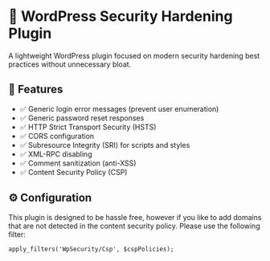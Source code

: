 # 🔐 WordPress Security Hardening Plugin

A lightweight WordPress plugin focused on modern security hardening best practices without unnecessary bloat.

## 🚀 Features

- ✅ Generic login error messages (prevent user enumeration)
- ✅ Generic password reset responses
- ✅ HTTP Strict Transport Security (HSTS)
- ✅ CORS configuration
- ✅ Subresource Integrity (SRI) for scripts and styles
- ✅ XML-RPC disabling
- ✅ Comment sanitization (anti-XSS)
- ✅ Content Security Policy (CSP)

## ⚙️ Configuration

This plugin is designed to be hassle free, however if you like to add domains that are not detected in the content security policy. Please use the following filter: 

```apply_filters('WpSecurity/Csp', $cspPolicies);```